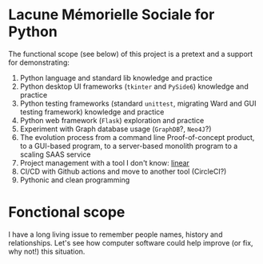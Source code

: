 Lacune Mémorielle Sociale for Python
====================================

The functional scope (see below) of this project is a pretext and a support for demonstrating:

1. Python language and standard lib knowledge and practice
2. Python desktop UI frameworks (`tkinter` and `PySide6`) knowledge and practice
3. Python testing frameworks (standard `unittest`, migrating Ward and GUI testing framework) knowledge and practice
4. Python web framework (`Flask`) exploration and practice
5. Experiment with Graph database usage (`GraphDB`?, `Neo4J`?)
6. The evolution process from a command line Proof-of-concept product, to a GUI-based program, to a server-based monolith program to a scaling SAAS service
7. Project management with a tool I don't know: [linear](https://linear.app)
8. CI/CD with Github actions and move to another tool (CircleCI?)
9. Pythonic and clean programming


Fonctional scope
================

I have a long living issue to remember people names, history and relationships.
Let's see how computer software could help improve (or fix, why not!) this situation.



